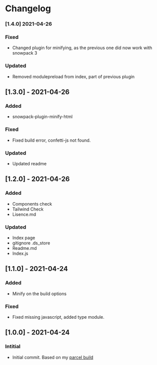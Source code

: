 # Changelog

### [1.4.0] 2021-04-26

### Fixed

- Changed plugin for minifying, as the previous one did now work with snowpack 3

### Updated

- Removed modulepreload from index, part of previous plugin

## [1.3.0] - 2021-04-26

### Added

- snowpack-plugin-minify-html

### Fixed

- Fixed build error, confetti-js not found.

### Updated

- Updated readme

## [1.2.0] - 2021-04-26

### Added

- Components check
- Tailwind Check
- Lisence.md

### Updated

- Index page
- gitignore .ds_store
- Readme.md
- Index.js

## [1.1.0] - 2021-04-24

### Added

- Minify on the build options

### Fixed

- Fixed missing javascript, added type module.

## [1.0.0] - 2021-04-24

### Intitial

- Initial commit. Based on my [parcel build](https://github.com/Bcdo/tailwind-boiler)
